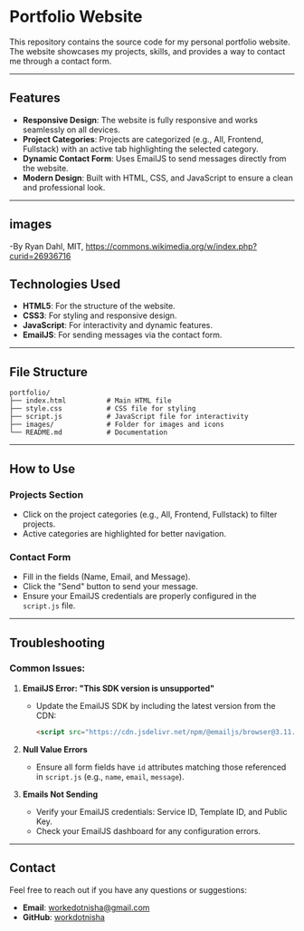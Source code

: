 # Portfolio Website

This repository contains the source code for my personal portfolio website. The website showcases my projects, skills, and provides a way to contact me through a contact form.

---

## Features

- **Responsive Design**: The website is fully responsive and works seamlessly on all devices.
- **Project Categories**: Projects are categorized (e.g., All, Frontend, Fullstack) with an active tab highlighting the selected category.
- **Dynamic Contact Form**: Uses EmailJS to send messages directly from the website.
- **Modern Design**: Built with HTML, CSS, and JavaScript to ensure a clean and professional look.

---

## images
-By Ryan Dahl, MIT, https://commons.wikimedia.org/w/index.php?curid=26936716

## Technologies Used

- **HTML5**: For the structure of the website.
- **CSS3**: For styling and responsive design.
- **JavaScript**: For interactivity and dynamic features.
- **EmailJS**: For sending messages via the contact form.

---

## File Structure

```
portfolio/
├── index.html          # Main HTML file
├── style.css           # CSS file for styling
├── script.js           # JavaScript file for interactivity
├── images/             # Folder for images and icons
└── README.md           # Documentation
```

---

## How to Use

### Projects Section
- Click on the project categories (e.g., All, Frontend, Fullstack) to filter projects.
- Active categories are highlighted for better navigation.


### Contact Form
- Fill in the fields (Name, Email, and Message).
- Click the "Send" button to send your message.
- Ensure your EmailJS credentials are properly configured in the `script.js` file.

---

## Troubleshooting

### Common Issues:

1. **EmailJS Error: "This SDK version is unsupported"**
   - Update the EmailJS SDK by including the latest version from the CDN:
     ```html
     <script src="https://cdn.jsdelivr.net/npm/@emailjs/browser@3.11.0/dist/email.min.js"></script>
     ```

2. **Null Value Errors**
   - Ensure all form fields have `id` attributes matching those referenced in `script.js` (e.g., `name`, `email`, `message`).

3. **Emails Not Sending**
   - Verify your EmailJS credentials: Service ID, Template ID, and Public Key.
   - Check your EmailJS dashboard for any configuration errors.

---

## Contact

Feel free to reach out if you have any questions or suggestions:
- **Email**: workedotnisha@gmail.com
- **GitHub**: [workdotnisha](https://github.com/workdotnisha)


